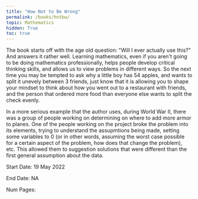```yaml
---
title: "How Not to Be Wrong"
permalink: /books/hntbw/
topic: Mathematics
hidden: True
toc: true
---
```


The book starts off with the age old question: "Will I ever actually use this?" And answers it rather well. Learning mathematics, even if you aren't going to be doing mathematics professionally, helps people develop critical thinking skills, and allows us to view problems in different ways. So the next time you may be tempted to ask why a little boy has 54 apples, and wants to split it unevely between 3 friends, just know that it is allowing you to shape your mindset to think about how you went out to a restaurant with friends, and the person that ordered more food than everyone else wants to split the check evenly.

In a more serious example that the author uses, during World War II, there was a group of people working on determining on where to add more armor to planes. One of the people working on the project broke the problem into its elements, trying to understand the assupmtions being made, setting some variables to 0 (or in other words, assuming the worst case possible for a certain aspect of the problem, how does that change the problem), etc. This allowed them to suggestion solutions that were different than the first general assumption about the data.

Start Date: 19 May 2022

End Date: NA

Num Pages:
